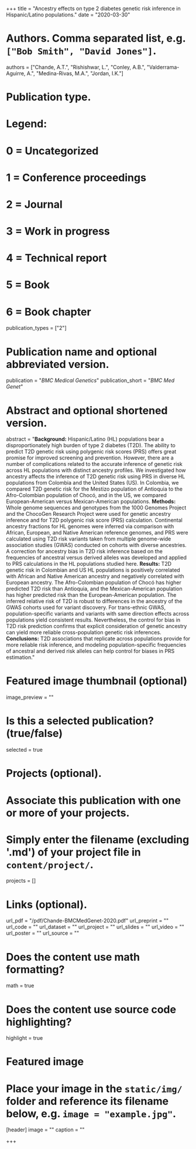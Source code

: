 +++
title = "Ancestry effects on type 2 diabetes genetic risk inference in Hispanic/Latino populations."
date = "2020-03-30"

# Authors. Comma separated list, e.g. `["Bob Smith", "David Jones"]`.
authors = ["Chande, A.T.", "Rishishwar, L.", "Conley, A.B.", "Valderrama-Aguirre, A.", "Medina-Rivas, M.A.", "Jordan, I.K."]

# Publication type.
# Legend:
# 0 = Uncategorized
# 1 = Conference proceedings
# 2 = Journal
# 3 = Work in progress
# 4 = Technical report
# 5 = Book
# 6 = Book chapter
publication_types = ["2"]

# Publication name and optional abbreviated version.
publication = "*BMC Medical Genetics*"
publication_short = "*BMC Med Genet*"

# Abstract and optional shortened version.
abstract = "**Background:** Hispanic/Latino (HL) populations bear a disproportionately high burden of type 2 diabetes (T2D). The ability to predict T2D genetic risk using polygenic risk scores (PRS) offers great promise for improved screening and prevention. However, there are a number of complications related to the accurate inference of genetic risk across HL populations with distinct ancestry profiles. We investigated how ancestry affects the inference of T2D genetic risk using PRS in diverse HL populations from Colombia and the United States (US). In Colombia, we compared T2D genetic risk for the Mestizo population of Antioquia to the Afro-Colombian population of Chocó, and in the US, we compared European-American versus Mexican-American populations. **Methods:** Whole genome sequences and genotypes from the 1000 Genomes Project and the ChocoGen Research Project were used for genetic ancestry inference and for T2D polygenic risk score (PRS) calculation. Continental ancestry fractions for HL genomes were inferred via comparison with African, European, and Native American reference genomes, and PRS were calculated using T2D risk variants taken from multiple genome-wide association studies (GWAS) conducted on cohorts with diverse ancestries. A correction for ancestry bias in T2D risk inference based on the frequencies of ancestral versus derived alleles was developed and applied to PRS calculations in the HL populations studied here. **Results:** T2D genetic risk in Colombian and US HL populations is positively correlated with African and Native American ancestry and negatively correlated with European ancestry. The Afro-Colombian population of Chocó has higher predicted T2D risk than Antioquia, and the Mexican-American population has higher predicted risk than the European-American population. The inferred relative risk of T2D is robust to differences in the ancestry of the GWAS cohorts used for variant discovery. For trans-ethnic GWAS, population-specific variants and variants with same direction effects across populations yield consistent results. Nevertheless, the control for bias in T2D risk prediction confirms that explicit consideration of genetic ancestry can yield more reliable cross-population genetic risk inferences. **Conclusions:** T2D associations that replicate across populations provide for more reliable risk inference, and modeling population-specific frequencies of ancestral and derived risk alleles can help control for biases in PRS estimation."

# Featured image thumbnail (optional)
image_preview = ""

# Is this a selected publication? (true/false)
selected = true

# Projects (optional).
#   Associate this publication with one or more of your projects.
#   Simply enter the filename (excluding '.md') of your project file in `content/project/`.
projects = []

# Links (optional).
url_pdf = "/pdf/Chande-BMCMedGenet-2020.pdf"
url_preprint = ""
url_code = ""
url_dataset = ""
url_project = ""
url_slides = ""
url_video = ""
url_poster = ""
url_source = ""

# Does the content use math formatting?
math = true

# Does the content use source code highlighting?
highlight = true

# Featured image
# Place your image in the `static/img/` folder and reference its filename below, e.g. `image = "example.jpg"`.
[header]
image = ""
caption = ""

+++

